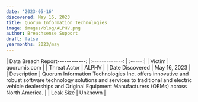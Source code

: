 ```yaml
---
date: '2023-05-16'
discovered: May 16, 2023
title: Quorum Information Technologies
image: images/blog/ALPHV.png
author: Breachsense Support
draft: false
yearmonths: 2023/may
---
```


| Data Breach Report------------:     |:-------------:    | :-----:|
| Victim      | quorumis.com      | 
| Threat Actor      | ALPHV      | 
| Date Discovered      | May 16, 2023      | 
| Description      | Quorum Information Technologies Inc. offers innovative and robust software technology solutions and services to traditional and electric vehicle dealerships and Original Equipment Manufacturers (OEMs) across North America.      | 
| Leak Size      | Unknown      | 

